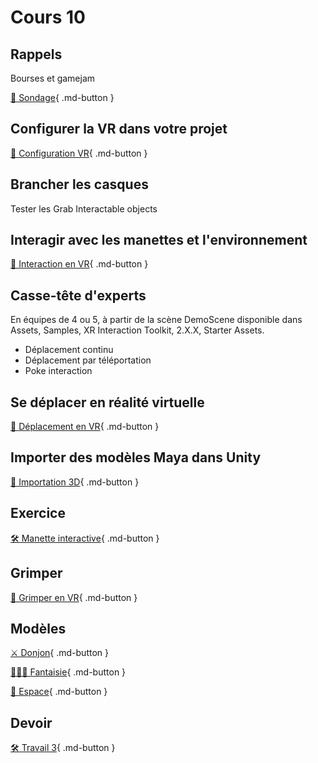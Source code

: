 # Cours 10

## Rappels
Bourses et gamejam

[📝 Sondage](https://outlook.office.com/mail/inbox/id/AAQkADQ1ZGUyZWZkLTFmODEtNDY1OS04YWQ4LTQ0MGQ1NmZlZDBkZgAQACFrj6Nae6hNtfqucZYtexk%3D){ .md-button }   

## Configurer la VR dans votre projet
[📝 Configuration VR](unity/configuration_vr.md){ .md-button }     

## Brancher les casques 
Tester les Grab Interactable objects

## Interagir avec les manettes et l'environnement
[📝 Interaction en VR](unity/interaction_vr.md){ .md-button }     

## Casse-tête d'experts
En équipes de 4 ou 5, à partir de la scène DemoScene disponible dans Assets, Samples, XR Interaction Toolkit, 2.X.X, Starter Assets.     

- Déplacement continu
- Déplacement par téléportation
- Poke interaction

## Se déplacer en réalité virtuelle
[📝 Déplacement en VR](unity/deplacement_vr.md){ .md-button }     

## Importer des modèles Maya dans Unity
[📝 Importation 3D](unity/Importation3D.md){ .md-button }  

## Exercice
[🛠️ Manette interactive](exercices/interaction_vr.md){ .md-button } 

## Grimper

[📝 Grimper en VR](unity/grimper.md){ .md-button }

## Modèles
[⚔️ Donjon](https://cmontmorency365-my.sharepoint.com/:u:/g/personal/lora_boisvert_cmontmorency_qc_ca/EVbP42OTXHxIi2BA4lpLO-0Br1QqZyi6_HFFBJTFf4Er0g?e=Dy174s){ .md-button }

[🧙🏻‍♂️ Fantaisie](https://cmontmorency365-my.sharepoint.com/:u:/g/personal/lora_boisvert_cmontmorency_qc_ca/ESAhgRY5NWVMssSuucGOJK4BD2jhRTc06G0cH6XRp6nmjw?e=8i1izP){ .md-button }

[🚀 Espace](https://cmontmorency365-my.sharepoint.com/:u:/g/personal/lora_boisvert_cmontmorency_qc_ca/EYK1_f5Y22NHoiYN-gaHTSQBsiP2sA3XKSFIpavqGjlWgg?e=46Aeov){ .md-button }


## Devoir
[🛠️ Travail 3](./consignes/travail3.md){ .md-button } 
